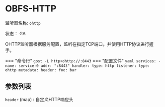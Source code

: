 # OBFS-HTTP

监听器名称: `ohttp`

状态： GA

OHTTP监听器根据服务配置，监听在指定TCP端口，并使用HTTP协议进行握手。

=== "命令行"
    ```
	gost -L http+ohttp://:8443
	```
=== "配置文件"
    ```yaml
	services:
	- name: service-0
	  addr: ":8443"
	  handler:
		type: http
	  listener:
		type: ohttp
		metadata:
		  header:
		    foo: bar
	```

## 参数列表

`header` (map)
:    自定义HTTP响应头
